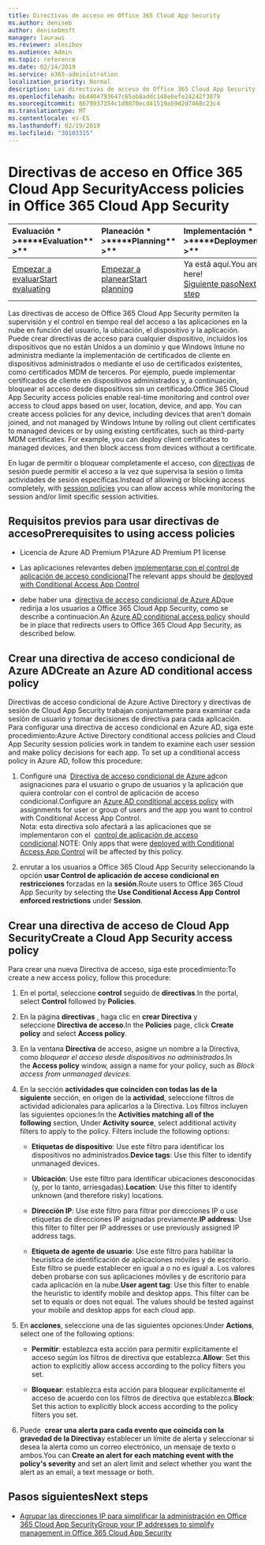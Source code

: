 ```yaml
---
title: Directivas de acceso en Office 365 Cloud App Security
ms.author: deniseb
author: denisebmsft
manager: laurawi
ms.reviewer: alesibov
ms.audience: Admin
ms.topic: reference
ms.date: 02/14/2019
ms.service: o365-administration
localization_priority: Normal
description: Las directivas de acceso de Office 365 Cloud App Security permiten la supervisión y el control en tiempo real del acceso a las aplicaciones en la nube en función del usuario, la ubicación, el dispositivo y la aplicación. Puede crear directivas de acceso para cualquier dispositivo, incluidos los dispositivos que no están Unidos a un dominio y que Windows Intune no administra mediante la implementación de certificados de cliente en dispositivos administrados o mediante el uso de certificados existentes, como certificados MDM de terceros. Por ejemplo, puede implementar certificados de cliente en dispositivos administrados y, a continuación, bloquear el acceso desde dispositivos sin un certificado.
ms.openlocfilehash: bb4404793647c65ab8addc148e6efe24242f3079
ms.sourcegitcommit: 8679937354c1d8870ecd41519a59d2d7468c23c4
ms.translationtype: MT
ms.contentlocale: es-ES
ms.lasthandoff: 02/19/2019
ms.locfileid: "30103315"
---
```

# <a name="access-policies-in-office-365-cloud-app-security"></a><span data-ttu-id="4f490-105">Directivas de acceso en Office 365 Cloud App Security</span><span class="sxs-lookup"><span data-stu-id="4f490-105">Access policies in Office 365 Cloud App Security</span></span>

|<span data-ttu-id="4f490-106">Evaluación \* *\>*\*</span><span class="sxs-lookup"><span data-stu-id="4f490-106">\*\*\*\*Evaluation\*\* \>\*\*</span></span>|<span data-ttu-id="4f490-107">Planeación \* *\>*\*</span><span class="sxs-lookup"><span data-stu-id="4f490-107">\*\*\*\*Planning\*\* \>\*\*</span></span>|<span data-ttu-id="4f490-108">Implementación \* *\>*\*</span><span class="sxs-lookup"><span data-stu-id="4f490-108">\*\*\*\*Deployment\*\* \>\*\*</span></span>|<span data-ttu-id="4f490-109">Uso \* \* \* \*</span><span class="sxs-lookup"><span data-stu-id="4f490-109">\*\*\*\*Utilization\*\*\*\*</span></span>|
|:-----|:-----|:-----|:-----|
|[<span data-ttu-id="4f490-110">Empezar a evaluar</span><span class="sxs-lookup"><span data-stu-id="4f490-110">Start evaluating</span></span>](office-365-cas-overview.md) <br/> |[<span data-ttu-id="4f490-111">Empezar a planear</span><span class="sxs-lookup"><span data-stu-id="4f490-111">Start planning</span></span>](get-ready-for-office-365-cas.md) <br/> |<span data-ttu-id="4f490-112">Ya está aquí.</span><span class="sxs-lookup"><span data-stu-id="4f490-112">You are here!</span></span>  <br/> [<span data-ttu-id="4f490-113">Siguiente paso</span><span class="sxs-lookup"><span data-stu-id="4f490-113">Next step</span></span>](group-your-ip-addresses-in-ocas.md) <br/> |[<span data-ttu-id="4f490-114">Empezar a usar</span><span class="sxs-lookup"><span data-stu-id="4f490-114">Start utilizing</span></span>](utilization-activities-for-ocas.md) <br/> |

<span data-ttu-id="4f490-p102">Las directivas de acceso de Office 365 Cloud App Security permiten la supervisión y el control en tiempo real del acceso a las aplicaciones en la nube en función del usuario, la ubicación, el dispositivo y la aplicación. Puede crear directivas de acceso para cualquier dispositivo, incluidos los dispositivos que no están Unidos a un dominio y que Windows Intune no administra mediante la implementación de certificados de cliente en dispositivos administrados o mediante el uso de certificados existentes, como certificados MDM de terceros. Por ejemplo, puede implementar certificados de cliente en dispositivos administrados y, a continuación, bloquear el acceso desde dispositivos sin un certificado.</span><span class="sxs-lookup"><span data-stu-id="4f490-p102">Office 365 Cloud App Security access policies enable real-time monitoring and control over access to cloud apps based on user, location, device, and app. You can create access policies for any device, including devices that aren't domain joined, and not managed by Windows Intune by rolling out client certificates to managed devices or by using existing certificates, such as third-party MDM certificates. For example, you can deploy client certificates to managed devices, and then block access from devices without a certificate.</span></span>

<span data-ttu-id="4f490-118">En lugar de permitir o bloquear completamente el acceso, con [directivas](ocas-session-policies.md) de sesión puede permitir el acceso a la vez que supervisa la sesión o limita actividades de sesión específicas.</span><span class="sxs-lookup"><span data-stu-id="4f490-118">Instead of allowing or blocking access completely, with [session policies](ocas-session-policies.md) you can allow access while monitoring the session and/or limit specific session activities.</span></span>

## <a name="prerequisites-to-using-access-policies"></a><span data-ttu-id="4f490-119">Requisitos previos para usar directivas de acceso</span><span class="sxs-lookup"><span data-stu-id="4f490-119">Prerequisites to using access policies</span></span>

- <span data-ttu-id="4f490-120">Licencia de Azure AD Premium P1</span><span class="sxs-lookup"><span data-stu-id="4f490-120">Azure AD Premium P1 license</span></span>

- <span data-ttu-id="4f490-121">Las aplicaciones relevantes deben [implementarse con el control de aplicación de acceso condicional](https://docs.microsoft.com/en-us/cloud-app-security/proxy-deployment-aad)</span><span class="sxs-lookup"><span data-stu-id="4f490-121">The relevant apps should be [deployed with Conditional Access App Control](https://docs.microsoft.com/en-us/cloud-app-security/proxy-deployment-aad)</span></span>

- <span data-ttu-id="4f490-122">debe haber una  [directiva de acceso condicional de Azure AD](https://docs.microsoft.com/azure/active-directory/active-directory-conditional-access-azure-portal)que redirija a los usuarios a Office 365 Cloud App Security, como se describe a continuación.</span><span class="sxs-lookup"><span data-stu-id="4f490-122">An [Azure AD conditional access policy](https://docs.microsoft.com/azure/active-directory/active-directory-conditional-access-azure-portal) should be in place that redirects users to Office 365 Cloud App Security, as described below.</span></span>

## <a name="create-an-azure-ad-conditional-access-policy"></a><span data-ttu-id="4f490-123">Crear una directiva de acceso condicional de Azure AD</span><span class="sxs-lookup"><span data-stu-id="4f490-123">Create an Azure AD conditional access policy</span></span>

<span data-ttu-id="4f490-p103">Directivas de acceso condicional de Azure Active Directory y directivas de sesión de Cloud App Security trabajan conjuntamente para examinar cada sesión de usuario y tomar decisiones de directiva para cada aplicación. Para configurar una directiva de acceso condicional en Azure AD, siga este procedimiento:</span><span class="sxs-lookup"><span data-stu-id="4f490-p103">Azure Active Directory conditional access policies and Cloud App Security session policies work in tandem to examine each user session and make policy decisions for each app. To set up a conditional access policy in Azure AD, follow this procedure:</span></span>

1. <span data-ttu-id="4f490-126">Configure una  [Directiva de acceso condicional de Azure ad](https://docs.microsoft.com/azure/active-directory/active-directory-conditional-access-azure-portal)con asignaciones para el usuario o grupo de usuarios y la aplicación que quiera controlar con el control de aplicación de acceso condicional.</span><span class="sxs-lookup"><span data-stu-id="4f490-126">Configure an [Azure AD conditional access policy](https://docs.microsoft.com/azure/active-directory/active-directory-conditional-access-azure-portal) with assignments for user or group of users and the app you want to control with Conditional Access App Control.</span></span><br><span data-ttu-id="4f490-127">Nota: esta directiva solo afectará a las aplicaciones que se implementaron con el  [control de aplicación de acceso condicional](https://docs.microsoft.com/cloud-app-security/proxy-deployment-aad).</span><span class="sxs-lookup"><span data-stu-id="4f490-127">NOTE: Only apps that were [deployed with Conditional Access App Control](https://docs.microsoft.com/cloud-app-security/proxy-deployment-aad) will be affected by this policy.</span></span>

2. <span data-ttu-id="4f490-128">enrutar a los usuarios a Office 365 Cloud App Security seleccionando la opción **usar Control de aplicación de acceso condicional en restricciones** forzadas en la **sesión**.</span><span class="sxs-lookup"><span data-stu-id="4f490-128">Route users to Office 365 Cloud App Security by selecting the **Use Conditional Access App Control enforced restrictions** under **Session**.</span></span>

## <a name="create-a-cloud-app-security-access-policy"></a><span data-ttu-id="4f490-129">Crear una directiva de acceso de Cloud App Security</span><span class="sxs-lookup"><span data-stu-id="4f490-129">Create a Cloud App Security access policy</span></span>

<span data-ttu-id="4f490-130">Para crear una nueva Directiva de acceso, siga este procedimiento:</span><span class="sxs-lookup"><span data-stu-id="4f490-130">To create a new access policy, follow this procedure:</span></span>

1. <span data-ttu-id="4f490-131">En el portal, seleccione **control** seguido de **directivas**.</span><span class="sxs-lookup"><span data-stu-id="4f490-131">In the portal, select **Control** followed by **Policies**.</span></span>

2. <span data-ttu-id="4f490-132">En la página **directivas** , haga clic en **crear Directiva** y seleccione **Directiva de acceso**.</span><span class="sxs-lookup"><span data-stu-id="4f490-132">In the **Policies** page, click **Create policy** and select **Access policy**.</span></span>

3. <span data-ttu-id="4f490-133">En la ventana **Directiva** de acceso, asigne un nombre a la Directiva, como *bloquear el acceso desde dispositivos no administrados*.</span><span class="sxs-lookup"><span data-stu-id="4f490-133">In the **Access policy** window, assign a name for your policy, such as *Block access from unmanaged devices*.</span></span>

4. <span data-ttu-id="4f490-p104">En la sección **actividades que coinciden con todas las de la siguiente** sección, en origen de la **actividad**, seleccione filtros de actividad adicionales para aplicarlos a la Directiva. Los filtros incluyen las siguientes opciones:</span><span class="sxs-lookup"><span data-stu-id="4f490-p104">In the **Activities matching all of the following** section, Under **Activity source**, select additional activity filters to apply to the policy. Filters include the following options:</span></span>
    
    - <span data-ttu-id="4f490-136">**Etiquetas de dispositivo**: Use este filtro para identificar los dispositivos no administrados.</span><span class="sxs-lookup"><span data-stu-id="4f490-136">**Device tags**: Use this filter to identify unmanaged devices.</span></span>
    
    - <span data-ttu-id="4f490-137">**Ubicación**: Use este filtro para identificar ubicaciones desconocidas (y, por lo tanto, arriesgadas).</span><span class="sxs-lookup"><span data-stu-id="4f490-137">**Location**: Use this filter to identify unknown (and therefore risky) locations.</span></span>
    
    - <span data-ttu-id="4f490-138">**Dirección IP**: Use este filtro para filtrar por direcciones IP o use etiquetas de direcciones IP asignadas previamente.</span><span class="sxs-lookup"><span data-stu-id="4f490-138">**IP address**: Use this filter to filter per IP addresses or use previously assigned IP address tags.</span></span>
    
    - <span data-ttu-id="4f490-p105">**Etiqueta de agente de usuario**: Use este filtro para habilitar la heurística de identificación de aplicaciones móviles y de escritorio. Este filtro se puede establecer en igual a o no es igual a. Los valores deben probarse con sus aplicaciones móviles y de escritorio para cada aplicación en la nube.</span><span class="sxs-lookup"><span data-stu-id="4f490-p105">**User agent tag**: Use this filter to enable the heuristic to identify mobile and desktop apps. This filter can be set to equals or does not equal. The values should be tested against your mobile and desktop apps for each cloud app.</span></span>

5. <span data-ttu-id="4f490-142">En **acciones**, seleccione una de las siguientes opciones:</span><span class="sxs-lookup"><span data-stu-id="4f490-142">Under **Actions**, select one of the following options:</span></span>
    
    - <span data-ttu-id="4f490-143">**Permitir**: establezca esta acción para permitir explícitamente el acceso según los filtros de directiva que establezca.</span><span class="sxs-lookup"><span data-stu-id="4f490-143">**Allow**: Set this action to explicitly allow access according to the policy filters you set.</span></span>
    
    - <span data-ttu-id="4f490-144">**Bloquear**: establezca esta acción para bloquear explícitamente el acceso de acuerdo con los filtros de directiva que establezca.</span><span class="sxs-lookup"><span data-stu-id="4f490-144">**Block**: Set this action to explicitly block access according to the policy filters you set.</span></span>

6. <span data-ttu-id="4f490-145">Puede  **crear una alerta para cada evento que coincida con la gravedad de la Directiva**y establecer un límite de alerta y seleccionar si desea la alerta como un correo electrónico, un mensaje de texto o ambos.</span><span class="sxs-lookup"><span data-stu-id="4f490-145">You can **Create an alert for each matching event with the policy's severity** and set an alert limit and select whether you want the alert as an email, a text message or both.</span></span>

## <a name="next-steps"></a><span data-ttu-id="4f490-146">Pasos siguientes</span><span class="sxs-lookup"><span data-stu-id="4f490-146">Next steps</span></span>

- [<span data-ttu-id="4f490-147">Agrupar las direcciones IP para simplificar la administración en Office 365 Cloud App Security</span><span class="sxs-lookup"><span data-stu-id="4f490-147">Group your IP addresses to simplify management in Office 365 Cloud App Security</span></span>](group-your-ip-addresses-in-ocas.md)